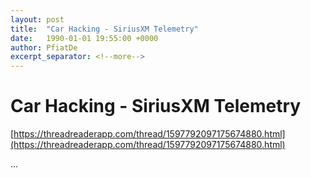 ```yaml
---
layout: post
title:  "Car Hacking - SiriusXM Telemetry"
date:   1990-01-01 19:55:00 +0000
author: PfiatDe
excerpt_separator: <!--more-->
---
```


# Car Hacking - SiriusXM Telemetry

[https://threadreaderapp.com/thread/1597792097175674880.html](https://threadreaderapp.com/thread/1597792097175674880.html)

...
<!--more-->
